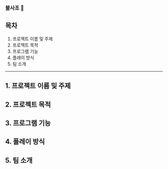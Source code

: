 <h3> 불사조 🧨 </h3>

목차
---
1. 프로젝트 이름 및 주제
2. 프로젝트 목적
3. 프로그램 기능
4. 플레이 방식
5. 팀 소개

---
**1. 프로젝트 이름 및 주제**
---
**2. 프로젝트 목적**
---
**3. 프로그램 기능**
---
**4. 플레이 방식**
---
**5. 팀 소개**
---
